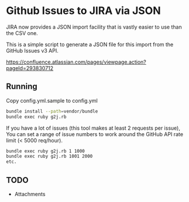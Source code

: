 Github Issues to JIRA via JSON
==============================

JIRA now provides a JSON import facility that is vastly easier to use than the CSV one.

This is a simple script to generate a JSON file for this import from the GitHub Issues v3 API.

https://confluence.atlassian.com/pages/viewpage.action?pageId=293830712

Running
-------

Copy config.yml.sample to config.yml

```bash
bundle install --path=vendor/bundle
bundle exec ruby g2j.rb
```

If you have a lot of issues (this tool makes at least 2 requests per issue), You can set a range of issue numbers to work around the GitHub API rate limit (< 5000 req/hour).

```bash
bundle exec ruby g2j.rb 1 1000
bundle exec ruby g2j.rb 1001 2000
etc.
```

TODO
----

- Attachments

